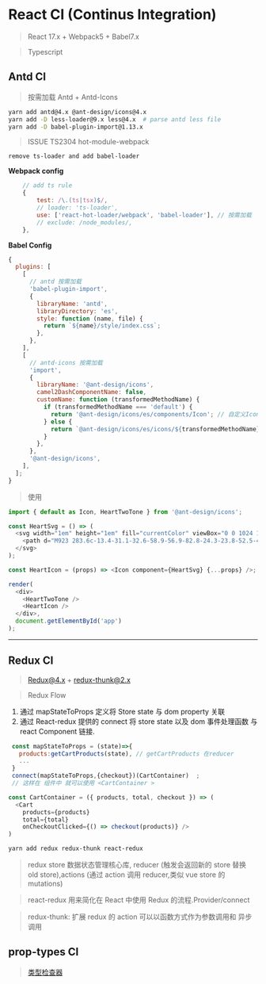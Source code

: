 # React CI (Continus Integration)

> React 17.x + Webpack5 + Babel7.x

> Typescript

## Antd CI

> 按需加载 Antd + Antd-Icons

```bash
yarn add antd@4.x @ant-design/icons@4.x
yarn add -D less-loader@9.x less@4.x  # parse antd less file
yarn add -D babel-plugin-import@1.13.x
```

> ISSUE TS2304 hot-module-webpack

    remove ts-loader and add babel-loader

**Webpack config**

```javascript
    // add ts rule
    {
        test: /\.(ts|tsx)$/,
        // loader: 'ts-loader',
        use: ['react-hot-loader/webpack', 'babel-loader'], // 按需加载
        // exclude: /node_modules/,
    },
```

**Babel Config**

```javascript
{
  plugins: [
    [
      // antd 按需加载
      'babel-plugin-import',
      {
        libraryName: 'antd',
        libraryDirectory: 'es',
        style: function (name, file) {
          return `${name}/style/index.css`;
        },
      },
    ],
    [
      // antd-icons 按需加载
      'import',
      {
        libraryName: '@ant-design/icons',
        camel2DashComponentName: false,
        customName: function (transformedMethodName) {
          if (transformedMethodName === 'default') {
            return '@ant-design/icons/es/components/Icon'; // 自定义Icon处理
          } else {
            return `@ant-design/icons/es/icons/${transformedMethodName}`;
          }
        },
      },
      '@ant-design/icons',
    ],
  ];
}
```

> 使用

```javascript
import { default as Icon, HeartTwoTone } from '@ant-design/icons';

const HeartSvg = () => (
  <svg width="1em" height="1em" fill="currentColor" viewBox="0 0 1024 1024">
    <path d="M923 283.6c-13.4-31.1-32.6-58.9-56.9-82.8-24.3-23.8-52.5-42.4-84-55.5-32.5-13.5-66.9-20.3-102.4-20.3-49.3 0-97.4 13.5-139.2 39-10 6.1-19.5 12.8-28.5 20.1-9-7.3-18.5-14-28.5-20.1-41.8-25.5-89.9-39-139.2-39-35.5 0-69.9 6.8-102.4 20.3-31.4 13-59.7 31.7-84 55.5-24.4 23.9-43.5 51.7-56.9 82.8-13.9 32.3-21 66.6-21 101.9 0 33.3 6.8 68 20.3 103.3 11.3 29.5 27.5 60.1 48.2 91 32.8 48.9 77.9 99.9 133.9 151.6 92.8 85.7 184.7 144.9 188.6 147.3l23.7 15.2c10.5 6.7 24 6.7 34.5 0l23.7-15.2c3.9-2.5 95.7-61.6 188.6-147.3 56-51.7 101.1-102.7 133.9-151.6 20.7-30.9 37-61.5 48.2-91 13.5-35.3 20.3-70 20.3-103.3 0.1-35.3-7-69.6-20.9-101.9z" />
  </svg>
);

const HeartIcon = (props) => <Icon component={HeartSvg} {...props} />;

render(
  <div>
    <HeartTwoTone />
    <HeartIcon />
  </div>,
  document.getElementById('app')
);
```

---

## Redux CI

> Redux@4.x + redux-thunk@2.x

> Redux Flow

1. 通过 mapStateToProps 定义将 Store state 与 dom property 关联
2. 通过 React-redux 提供的 connect 将 store state 以及 dom 事件处理函数 与 react Component 链接.

```js
 const mapStateToProps = (state)=>{
   products:getCartProducts(state), // getCartProducts 在reducer
   ...
 }
 connect(mapStateToProps,{checkout})(CartContainer)  ; 
 // 这样在 组件中 就可以使用 <CartContainer >

const CartContainer = ({ products, total, checkout }) => (
  <Cart
    products={products}
    total={total}
    onCheckoutClicked={() => checkout(products)} />
)

```

```bash
yarn add redux redux-thunk react-redux

```

> redux store 数据状态管理核心库, reducer (触发会返回新的 store 替换 old store),actions (通过 action 调用 reducer,类似 vue store 的 mutations)

> react-redux 用来简化在 React 中使用 Redux 的流程.Provider/connect

> redux-thunk: 扩展 redux 的 action 可以以函数方式作为参数调用和 异步调用

## prop-types CI

> [类型检查器](https://github.com/facebook/prop-types)
